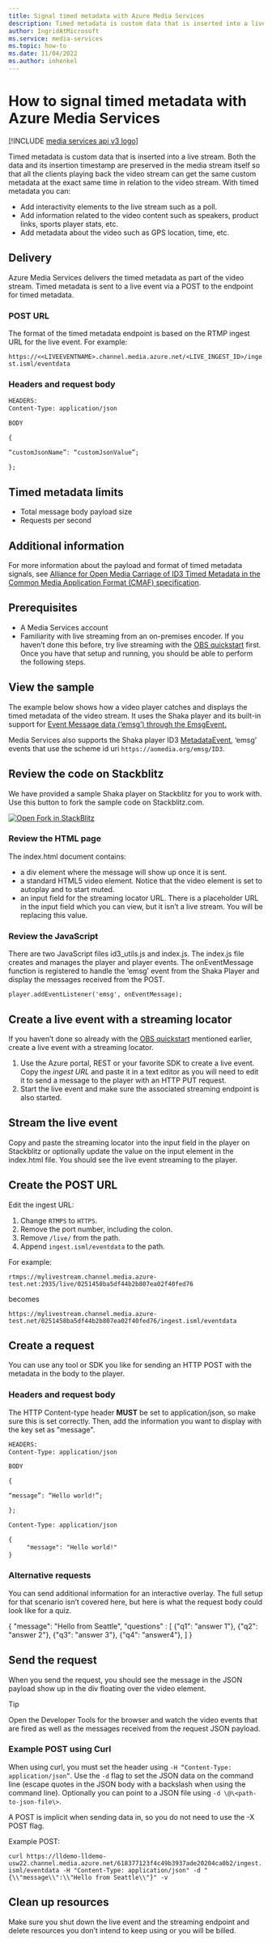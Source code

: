 ```yaml
---
title: Signal timed metadata with Azure Media Services
description: Timed metadata is custom data that is inserted into a live stream. Both the data and its insertion timestamp are preserved in the media stream itself so that all the clients playing back the video stream can get the same custom metadata at the exact same time in relation to the video stream. With timed metadata you can add interactivity elements to the live stream such as a poll, add information related to the video content such as speakers, product links, sports player stats, etc. and add metadata about the video such as GPS location, time, etc.
author: IngridAtMicrosoft
ms.service: media-services
ms.topic: how-to
ms.date: 11/04/2022
ms.author: inhenkel
---
```


# How to signal timed metadata with Azure Media Services

[!INCLUDE [media services api v3 logo](./includes/v3-hr.md)]

Timed metadata is custom data that is inserted into a live stream. Both the data and its insertion timestamp are preserved in the media stream itself so that all the clients playing back the video stream can get the same custom metadata at the exact same time in relation to the video stream. With timed metadata you can:

- Add interactivity elements to the live stream such as a poll.
- Add information related to the video content such as speakers, product links, sports player stats, etc.
- Add metadata about the video such as GPS location, time, etc.

## Delivery

Azure Media Services delivers the timed metadata as part of the video stream. Timed metadata is sent to a live event via a POST to the endpoint for timed metadata.

### POST URL
The format of the timed metadata endpoint is based on the RTMP ingest URL for the live event. For example:

`https://<<LIVEEVENTNAME>.channel.media.azure.net/<LIVE_INGEST_ID>/ingest.isml/eventdata`

### Headers and request body

```rest
HEADERS:
Content-Type: application/json

BODY

{

“customJsonName”: “customJsonValue”;

};
```

## Timed metadata limits

- Total message body payload size
- Requests per second

## Additional information

For more information about the payload and format of timed metadata signals, see [Alliance for Open Media Carriage of ID3 Timed Metadata in the Common Media Application Format (CMAF) specification](https://aomediacodec.github.io/id3-emsg/).

## Prerequisites

- A Media Services account
- Familiarity with live streaming from an on-premises encoder. If you haven’t done this before, try live streaming with the [OBS quickstart](live-event-obs-quickstart.md) first. Once you have that setup and running, you should be able to perform the following steps.

## View the sample

The example below shows how a video player catches and displays the timed metadata of the video stream. It uses the Shaka player and its built-in support for [Event Message data (‘emsg’) through the EmsgEvent.](https://shaka-player-demo.appspot.com/docs/api/shaka.Player.html#.event:EmsgEvent)

Media Services also supports the Shaka player ID3 [MetadataEvent](https://shaka-player-demo.appspot.com/docs/api/shaka.Player.html#.event:MetadataEvent), ‘emsg’ events that use the scheme id uri `https://aomedia.org/emsg/ID3`.

## Review the code on Stackblitz

We have provided a sample Shaka player on Stackblitz for you to work with. Use this button to fork the sample code on Stackblitz.com.

[![Open Fork in StackBlitz](./media/buttons/open_in_stackblitz.svg)](https://stackblitz.com/fork/github/Azure-Samples/media-services-v3-node-tutorials/tree/main/Player/examples/shaka?file=index.html&title=AMS%20Shaka%20Player%20Timed%20Metadata%20Sample)

### Review the HTML page

The index.html document contains:

- a div element where the message will show up once it is sent.
- a standard HTML5 video element. Notice that the video element is set to autoplay and to start muted.
- an input field for the streaming locator URL. There is a placeholder URL in the input field which you can view, but it isn’t a live stream. You will be replacing this value.

### Review the JavaScript

There are two JavaScript files id3_utils.js and index.js. The index.js file creates and manages the player and player events. The onEventMessage function is registered to handle the ‘emsg’ event from the Shaka Player and display the messages received from the POST.

`player.addEventListener('emsg', onEventMessage);`

## Create a live event with a streaming locator

If you haven’t done so already with the [OBS quickstart](live-event-obs-quickstart.md)
mentioned earlier, create a live event with a streaming locator.

1. Use the Azure portal, REST or your favorite SDK to create a live event. Copy the *ingest URL* and paste it in a text editor as you will need to edit it to send a message to the player with an HTTP PUT request.
1. Start the live event and make sure the associated streaming endpoint is also started.

## Stream the live event

Copy and paste the streaming locator into the input field in the player on Stackblitz or optionally update the value on the input element in the index.html file. You should see the live event streaming to the player.

## Create the POST URL

Edit the ingest URL:

1. Change `RTMPS` to `HTTPS`.
1. Remove the port number, including the colon.
1. Remove `/live/` from the path.
1. Append `ingest.isml/eventdata` to the path.

For example:

`rtmps://mylivestream.channel.media.azure-test.net:2935/live/0251458ba5df44b2b807ea02f40fed76`

becomes

`https://mylivestream.channel.media.azure-test.net/0251458ba5df44b2b807ea02f40fed76/ingest.isml/eventdata`

## Create a request

You can use any tool or SDK you like for sending an HTTP POST with the metadata in the body to the player.

### Headers and request body

The HTTP Content-type header **MUST** be set to application/json, so make sure this is set correctly. Then, add the information you want to display with the key set as "message".

```rest
HEADERS:
Content-Type: application/json

BODY

{

“message”: “Hello world!”;

};

Content-Type: application/json

{
     "message": "Hello world!"
}
```

### Alternative requests

You can send additional information for an interactive overlay. The full setup for that scenario isn’t covered here, but here is what the request body could look like for a quiz.

{
    "message": "Hello from Seattle",
     "questions" : [
        {"q1": "answer 1"},
        {"q2": "answer 2"},
        {"q3":  "answer 3"},
        {"q4": "answer4"},
    ]
}

## Send the request

When you send the request, you should see the message in the JSON payload show up in the div floating over the video element.

> [!TIP]
> Open the Developer Tools for the browser and watch the video events that are fired as well as the messages received from the request JSON payload.

### Example POST using Curl

When using curl, you must set the header using `-H “Content-Type: application/json”`. Use the `-d` flag to set the JSON data on the command line (escape quotes in the JSON body with a backslash when using the command line). Optionally you can point to a JSON file using `-d \@\<path-to-json-file\>`.

A POST is implicit when sending data in, so you do not need to use the -X POST flag.

Example POST:

`curl https://lldemo-lldemo-usw22.channel.media.azure.net/618377123f4c49b3937ade20204ca0b2/ingest.isml/eventdata -H "Content-Type: application/json" -d "{\\"message\\":\\"Hello from Seattle\\"}" -v`

## Clean up resources

Make sure you shut down the live event and the streaming endpoint and delete resources you don’t intend to keep using or you will be billed.
